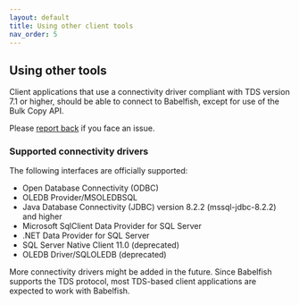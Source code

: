 ```yaml
---
layout: default
title: Using other client tools
nav_order: 5
---
```


## Using other tools

Client applications that use a connectivity driver compliant with TDS version 7.1 or higher, 
should be able to connect to Babelfish, except for use of the Bulk Copy API. 

Please [report back](https://github.com/babelfish-for-postgresql/babelfish_extensions/issues)
if you face an issue. 

### Supported connectivity drivers

The following interfaces are officially supported:

- Open Database Connectivity (ODBC)
- OLEDB Provider/MSOLEDBSQL
- Java Database Connectivity (JDBC) version 8.2.2 (mssql-jdbc-8.2.2) and higher
- Microsoft SqlClient Data Provider for SQL Server
- .NET Data Provider for SQL Server
- SQL Server Native Client 11.0 (deprecated)
- OLEDB Driver/SQLOLEDB (deprecated)

More connectivity drivers might be added in the future.  Since Babelfish supports the TDS 
protocol, most TDS-based client applications are expected to work with Babelfish.

